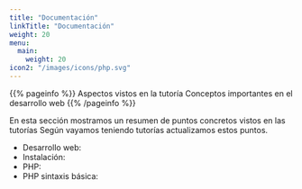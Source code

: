 ```yaml
---
title: "Documentación"
linkTitle: "Documentación"
weight: 20
menu:
  main:
    weight: 20
icon2: "/images/icons/php.svg"
---
```


{{% pageinfo %}}
Aspectos vistos en la tutoría 
Conceptos importantes en el desarrollo web
{{% /pageinfo %}}


En esta sección mostramos un resumen de puntos concretos vistos en las tutorías
Según vayamos teniendo tutorías actualizamos estos puntos.
* Desarrollo web: 
* Instalación: 
* PHP: 
* PHP sintaxis básica: 

